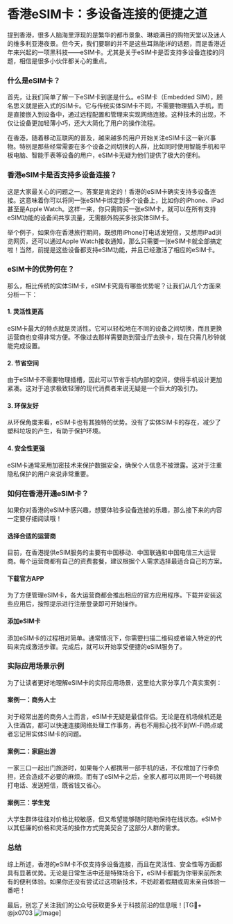 # 香港eSIM卡：多设备连接的便捷之道

提到香港，很多人脑海里浮现的是繁华的都市景象、琳琅满目的购物天堂以及迷人的维多利亚港夜景。但今天，我们要聊的并不是这些耳熟能详的话题，而是香港近年来兴起的一项黑科技——eSIM卡。尤其是关于eSIM卡是否支持多设备连接的问题，相信是很多小伙伴都关心的重点。

### 什么是eSIM卡？

首先，让我们简单了解一下eSIM卡到底是什么。eSIM卡（Embedded SIM），顾名思义就是嵌入式的SIM卡。它与传统实体SIM卡不同，不需要物理插入手机，而是直接嵌入到设备中，通过远程配置和管理来实现网络连接。这种技术的出现，不仅让设备更加轻薄小巧，还大大简化了用户的操作流程。

在香港，随着移动互联网的普及，越来越多的用户开始关注eSIM卡这一新兴事物。特别是那些经常需要在多个设备之间切换的人群，比如同时使用智能手机和平板电脑、智能手表等设备的用户，eSIM卡无疑为他们提供了极大的便利。

### 香港eSIM卡是否支持多设备连接？

这是大家最关心的问题之一。答案是肯定的！香港的eSIM卡确实支持多设备连接。这意味着你可以将同一张eSIM卡绑定到多个设备上，比如你的iPhone、iPad甚至是Apple Watch。这样一来，你只需购买一张eSIM卡，就可以在所有支持eSIM功能的设备间共享流量，无需额外购买多张实体SIM卡。

举个例子，如果你在香港旅行期间，既想用iPhone打电话发短信，又想用iPad浏览网页，还可以通过Apple Watch接收通知，那么只需要一张eSIM卡就全部搞定啦！当然，前提是这些设备都支持eSIM功能，并且已经激活了相应的eSIM卡。

### eSIM卡的优势何在？

那么，相比传统的实体SIM卡，eSIM卡究竟有哪些优势呢？让我们从几个方面来分析一下：

#### 1. 灵活性更高
eSIM卡最大的特点就是灵活性。它可以轻松地在不同的设备之间切换，而且更换运营商也变得非常方便。不像过去那样需要跑到营业厅去换卡，现在只需几秒钟就能完成设置。

#### 2. 节省空间
由于eSIM卡不需要物理插槽，因此可以节省手机内部的空间，使得手机设计更加紧凑。这对于追求极致轻薄的现代消费者来说无疑是一个巨大的吸引力。

#### 3. 环保友好
从环保角度来看，eSIM卡也有其独特的优势。没有了实体SIM卡的存在，减少了塑料垃圾的产生，有助于保护环境。

#### 4. 安全性更强
eSIM卡通常采用加密技术来保护数据安全，确保个人信息不被泄露。这对于注重隐私保护的用户来说非常重要。

### 如何在香港开通eSIM卡？

如果你对香港的eSIM卡感兴趣，想要体验多设备连接的乐趣，那么接下来的内容一定要仔细阅读哦！

#### 选择合适的运营商
目前，在香港提供eSIM服务的主要有中国移动、中国联通和中国电信三大运营商。每个运营商都有自己的资费套餐，建议根据个人需求选择最适合自己的方案。

#### 下载官方APP
为了方便管理eSIM卡，各大运营商都会推出相应的官方应用程序。下载并安装这些应用后，按照提示进行注册登录即可开始操作。

#### 添加eSIM卡
添加eSIM卡的过程相对简单。通常情况下，你需要扫描二维码或者输入特定的代码来完成激活步骤。完成后，就可以开始享受便捷的eSIM服务了。

### 实际应用场景示例

为了让读者更好地理解eSIM卡的实际应用场景，这里给大家分享几个真实案例：

#### 案例一：商务人士
对于经常出差的商务人士而言，eSIM卡无疑是最佳伴侣。无论是在机场候机还是入住酒店，都可以快速连接网络处理工作事务，再也不用担心找不到Wi-Fi热点或者忘记带实体SIM卡的问题。

#### 案例二：家庭出游
一家三口一起出门旅游时，如果每个人都携带一部手机的话，不仅增加了行李负担，还会造成不必要的麻烦。而有了eSIM卡之后，全家人都可以用同一个号码拨打电话、发送短信，既省钱又省心。

#### 案例三：学生党
大学生群体往往对价格比较敏感，但又希望能够随时随地保持在线状态。eSIM卡以其低廉的价格和灵活的操作方式完美契合了这部分人群的需求。

### 总结

综上所述，香港的eSIM卡不仅支持多设备连接，而且在灵活性、安全性等方面都具有显著优势。无论是日常生活中还是特殊场合下，eSIM卡都能为你带来前所未有的便利体验。如果你还没有尝试过这项新技术，不妨趁着假期或周末亲自体验一番吧！

最后，别忘了关注我们的公众号获取更多关于科技前沿的信息哦！[TG💪+ @jx0703 ![Image](https://github.com/user-attachments/assets/dbca1d08-cadb-493c-b0ec-ad6f7a83f270)]